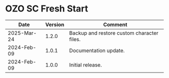 # OZO SC Fresh Start

|Date|Version|Comment|
|----|-------|-------|
|2025-Mar-24|1.2.0|Backup and restore custom character files.|
|2024-Feb-09|1.0.1|Documentation update.|
|2024-Feb-09|1.0.0|Initial release.|
